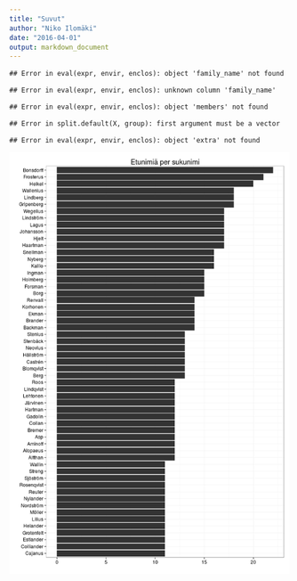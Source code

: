 ```yaml
---
title: "Suvut"
author: "Niko Ilomäki"
date: "2016-04-01"
output: markdown_document
---
```





```
## Error in eval(expr, envir, enclos): object 'family_name' not found
```

```
## Error in eval(expr, envir, enclos): unknown column 'family_name'
```

```
## Error in eval(expr, envir, enclos): object 'members' not found
```

```
## Error in split.default(X, group): first argument must be a vector
```

```
## Error in eval(expr, envir, enclos): object 'extra' not found
```

![plot of chunk suvut](figure/suvut-1.png)
